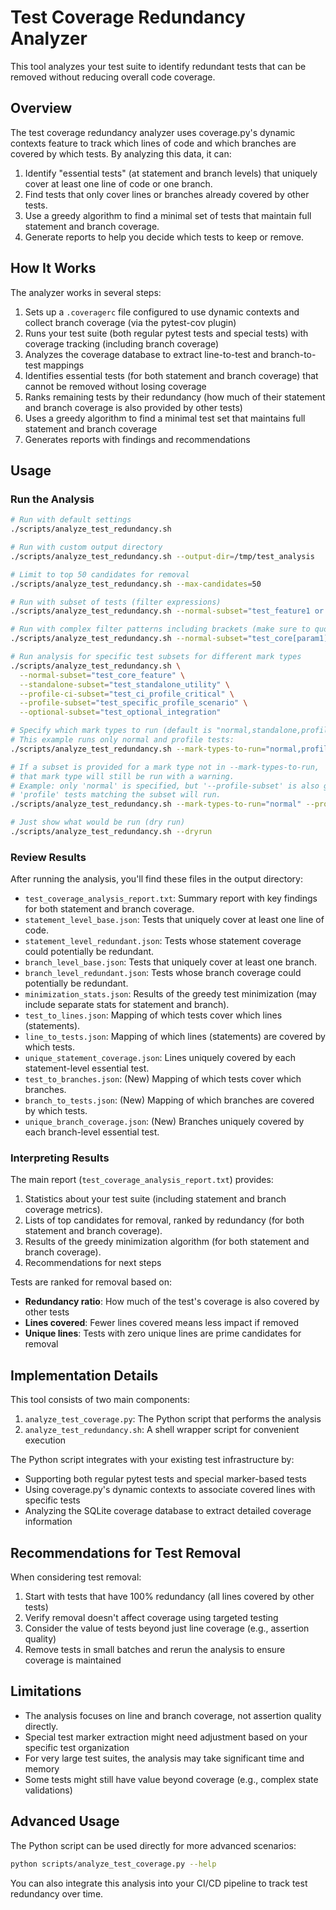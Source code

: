 # Test Coverage Redundancy Analyzer

This tool analyzes your test suite to identify redundant tests that can be removed without reducing overall code coverage.

## Overview

The test coverage redundancy analyzer uses coverage.py's dynamic contexts feature to track which lines of code and which branches are covered by which tests. By analyzing this data, it can:

1. Identify "essential tests" (at statement and branch levels) that uniquely cover at least one line of code or one branch.
2. Find tests that only cover lines or branches already covered by other tests.
3. Use a greedy algorithm to find a minimal set of tests that maintain full statement and branch coverage.
4. Generate reports to help you decide which tests to keep or remove.

## How It Works

The analyzer works in several steps:

1. Sets up a `.coveragerc` file configured to use dynamic contexts and collect branch coverage (via the pytest-cov plugin)
2. Runs your test suite (both regular pytest tests and special tests) with coverage tracking (including branch coverage)
3. Analyzes the coverage database to extract line-to-test and branch-to-test mappings
4. Identifies essential tests (for both statement and branch coverage) that cannot be removed without losing coverage
5. Ranks remaining tests by their redundancy (how much of their statement and branch coverage is also provided by other tests)
6. Uses a greedy algorithm to find a minimal test set that maintains full statement and branch coverage
7. Generates reports with findings and recommendations

## Usage

### Run the Analysis

```bash
# Run with default settings
./scripts/analyze_test_redundancy.sh

# Run with custom output directory
./scripts/analyze_test_redundancy.sh --output-dir=/tmp/test_analysis

# Limit to top 50 candidates for removal
./scripts/analyze_test_redundancy.sh --max-candidates=50

# Run with subset of tests (filter expressions)
./scripts/analyze_test_redundancy.sh --normal-subset="test_feature1 or test_feature2"

# Run with complex filter patterns including brackets (make sure to quote properly)
./scripts/analyze_test_redundancy.sh --normal-subset="test_core[param1] or test_utils[param2]"

# Run analysis for specific test subsets for different mark types
./scripts/analyze_test_redundancy.sh \
  --normal-subset="test_core_feature" \
  --standalone-subset="test_standalone_utility" \
  --profile-ci-subset="test_ci_profile_critical" \
  --profile-subset="test_specific_profile_scenario" \
  --optional-subset="test_optional_integration"

# Specify which mark types to run (default is "normal,standalone,profile_ci")
# This example runs only normal and profile tests:
./scripts/analyze_test_redundancy.sh --mark-types-to-run="normal,profile"

# If a subset is provided for a mark type not in --mark-types-to-run,
# that mark type will still be run with a warning.
# Example: only 'normal' is specified, but '--profile-subset' is also given.
# 'profile' tests matching the subset will run.
./scripts/analyze_test_redundancy.sh --mark-types-to-run="normal" --profile-subset="test_important_profile"

# Just show what would be run (dry run)
./scripts/analyze_test_redundancy.sh --dryrun
```

### Review Results

After running the analysis, you'll find these files in the output directory:

- `test_coverage_analysis_report.txt`: Summary report with key findings for both statement and branch coverage.
- `statement_level_base.json`: Tests that uniquely cover at least one line of code.
- `statement_level_redundant.json`: Tests whose statement coverage could potentially be redundant.
- `branch_level_base.json`: Tests that uniquely cover at least one branch.
- `branch_level_redundant.json`: Tests whose branch coverage could potentially be redundant.
- `minimization_stats.json`: Results of the greedy test minimization (may include separate stats for statement and branch).
- `test_to_lines.json`: Mapping of which tests cover which lines (statements).
- `line_to_tests.json`: Mapping of which lines (statements) are covered by which tests.
- `unique_statement_coverage.json`: Lines uniquely covered by each statement-level essential test.
- `test_to_branches.json`: (New) Mapping of which tests cover which branches.
- `branch_to_tests.json`: (New) Mapping of which branches are covered by which tests.
- `unique_branch_coverage.json`: (New) Branches uniquely covered by each branch-level essential test.

### Interpreting Results

The main report (`test_coverage_analysis_report.txt`) provides:

1. Statistics about your test suite (including statement and branch coverage metrics).
2. Lists of top candidates for removal, ranked by redundancy (for both statement and branch coverage).
3. Results of the greedy minimization algorithm (for both statement and branch coverage).
4. Recommendations for next steps

Tests are ranked for removal based on:
- **Redundancy ratio**: How much of the test's coverage is also covered by other tests
- **Lines covered**: Fewer lines covered means less impact if removed
- **Unique lines**: Tests with zero unique lines are prime candidates for removal

## Implementation Details

This tool consists of two main components:

1. `analyze_test_coverage.py`: The Python script that performs the analysis
2. `analyze_test_redundancy.sh`: A shell wrapper script for convenient execution

The Python script integrates with your existing test infrastructure by:
- Supporting both regular pytest tests and special marker-based tests
- Using coverage.py's dynamic contexts to associate covered lines with specific tests
- Analyzing the SQLite coverage database to extract detailed coverage information

## Recommendations for Test Removal

When considering test removal:

1. Start with tests that have 100% redundancy (all lines covered by other tests)
2. Verify removal doesn't affect coverage using targeted testing
3. Consider the value of tests beyond just line coverage (e.g., assertion quality)
4. Remove tests in small batches and rerun the analysis to ensure coverage is maintained

## Limitations

- The analysis focuses on line and branch coverage, not assertion quality directly.
- Special test marker extraction might need adjustment based on your specific test organization
- For very large test suites, the analysis may take significant time and memory
- Some tests might still have value beyond coverage (e.g., complex state validations)

## Advanced Usage

The Python script can be used directly for more advanced scenarios:

```bash
python scripts/analyze_test_coverage.py --help
```

You can also integrate this analysis into your CI/CD pipeline to track test redundancy over time.
